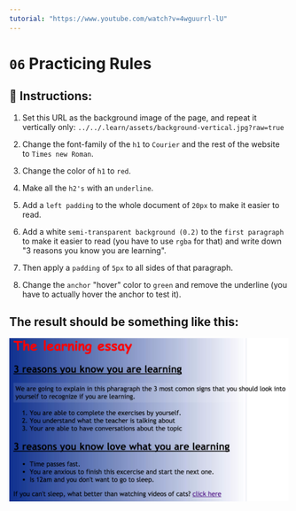```yaml
---
tutorial: "https://www.youtube.com/watch?v=4wguurrl-lU"
---
```


# `06` Practicing Rules

## 📝 Instructions:

1. Set this URL as the background image of the page, and repeat it vertically only: `../../.learn/assets/background-vertical.jpg?raw=true`

2. Change the font-family of the `h1` to `Courier` and the rest of the website to `Times new Roman`.

3. Change the color of `h1` to `red`.

4. Make all the `h2's` with an `underline`.

5. Add a `left padding` to the whole document of `20px` to make it easier to read.

6. Add a white `semi-transparent background (0.2)` to the `first paragraph` to make it easier to read (you have to use `rgba` for that) and write down "3 reasons you know you are learning". 

7. Then apply a `padding` of `5px` to all sides of that paragraph.

8. Change the `anchor` "hover" color to `green` and remove the underline (you have to actually hover the anchor to test it).

## The result should be something like this:

![Example Image](../../.learn/assets/06-1.png?raw=true)
